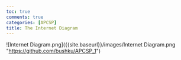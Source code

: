 ```yaml
---
toc: true
comments: true
categories: [APCSP]
title: The Internet Diagram
---
```



![Internet Diagram.png]({{site.baseurl}}/images/Internet Diagram.png "https://github.com/bushku/APCSP_1")